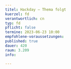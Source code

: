 ```yaml
---
titel: Hackday – Thema folgt
kuerzel: fd
verantwortlich: cn
typ: fd
pflicht: false
termine: 2023-06-23 10:00
empfohlene-voraussetzungen: 
published: true
dauer: 420
raum: 3.209
info: 

---
```

